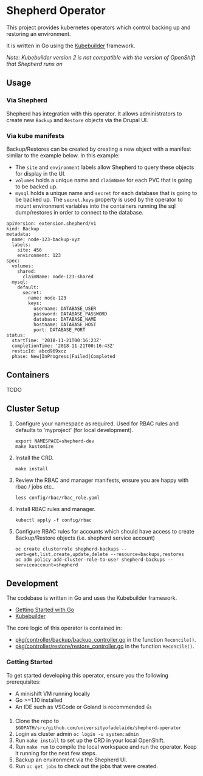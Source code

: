 # Shepherd Operator

This project provides kubernetes operators which control backing up and restoring an environment.

It is written in Go using the [Kubebuilder](https://github.com/kubernetes-sigs/kubebuilder) framework.

_Note: Kubebuilder version 2 is not compatible with the version of OpenShift that Shepherd runs on_

## Usage

### Via Shepherd

Shepherd has integration with this operator. It allows administrators to create new `Backup` and `Restore` objects via the Drupal UI.

### Via kube manifests

Backup/Restores can be created by creating a new object with a manifest similar to the example below. In this example:

* The `site` and `environment` labels allow Shepherd to query these objects for display in the UI.
* `volumes` holds a unique name and `claimName` for each PVC that is going to be backed up.
* `mysql` holds a unique name and `secret` for each database that is going to be backed up. The `secret.keys` property is used by the operator to mount environment variables into the containers running the sql dump/restores in order to connect to the database.

```
apiVersion: extension.shepherd/v1
kind: Backup
metadata:
  name: node-123-backup-xyz
  labels:
    site: 456
    environment: 123
spec:
  volumes:
    shared:
      claimName: node-123-shared
  mysql:
    default:
      secret:
        name: node-123
        keys:
          username: DATABASE_USER
          password: DATABASE_PASSWORD
          database: DATABASE_NAME
          hostname: DATABASE_HOST
          port: DATABASE_PORT
status:
  startTime: '2018-11-21T00:16:23Z'
  completionTime: '2018-11-21T00:16:43Z'
  resticId: abcd969xcz
  phase: New|InProgress|Failed|Completed
```

## Containers

TODO

## Cluster Setup

1. Configure your namespace as required. Used for RBAC rules and defaults to 'myproject' (for local development).
    ```
    export NAMESPACE=shepherd-dev
    make kustomize
    ```

2. Install the CRD.
    ```
    make install
    ```
3. Review the RBAC and manager manifests, ensure you are happy with rbac / jobs etc..
    ```
    less config/rbac/rbac_role.yaml
    ```
4. Install RBAC rules and manager.
    ```
    kubectl apply -f config/rbac
    ```
5. Configure RBAC rules for accounts which should have access to create Backup/Restore objects (i.e. shepherd service account)
    ```
    oc create clusterrole shepherd-backups --verb=get,list,create,update,delete --resource=backups,restores
    oc adm policy add-cluster-role-to-user shepherd-backups --serviceaccount=shepherd
    ```

## Development

The codebase is written in Go and uses the Kubebuilder framework. 

* [Getting Started with Go](https://github.com/alco/gostart)
* [Kubebuilder](https://github.com/kubernetes-sigs/kubebuilder)

The core logic of this operator is contained in:
- [pkg/controller/backup/backup_controller.go](pkg/controller/backup/backup_controller.go) in the function `Reconcile()`.
- [pkg/controller/restore/restore_controller.go](pkg/controller/backup/restore_controller.go) in the function `Reconcile()`.

### Getting Started

To get started developing this operator, ensure you the following prerequisites:

* A minishift VM running locally
* Go >=1.10 installed
* An IDE such as VSCode or Goland is recommended 👍

1. Clone the repo to `$GOPATH/src/github.com/universityofadelaide/shepherd-operator`
2. Login as cluster admin `oc login -u system:admin`
3. Run `make install` to set up the CRD in your local OpenShift.
4. Run `make run` to compile the local workspace and run the operator. Keep it running for the next few steps.
5. Backup an environment via the Shepherd UI.
6. Run `oc get jobs` to check out the jobs that were created.
